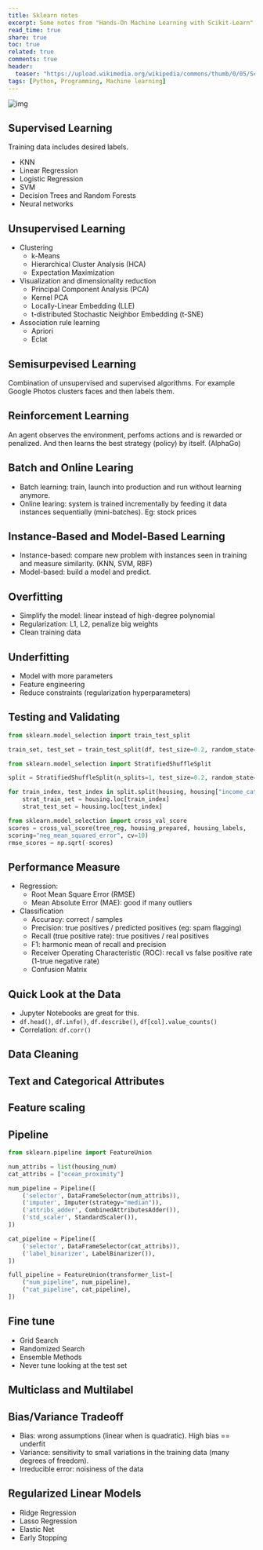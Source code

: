 ```yaml
---
title: Sklearn notes
excerpt: Some notes from "Hands-On Machine Learning with Scikit-Learn"
read_time: true
share: true
toc: true
related: true
comments: true
header:
  teaser: "https://upload.wikimedia.org/wikipedia/commons/thumb/0/05/Scikit_learn_logo_small.svg/1200px-Scikit_learn_logo_small.svg.png"
tags: [Python, Programming, Machine learning]
---
```


![img](https://upload.wikimedia.org/wikipedia/commons/thumb/0/05/Scikit_learn_logo_small.svg/1200px-Scikit_learn_logo_small.svg.png)

## Supervised Learning

Training data includes desired labels.

- KNN
- Linear Regression
- Logistic Regression
- SVM
- Decision Trees and Random Forests
- Neural networks

## Unsupervised Learning

- Clustering
  - k-Means
  - Hierarchical Cluster Analysis (HCA)
  - Expectation Maximization
- Visualization and dimensionality reduction
  - Principal Component Analysis (PCA)
  - Kernel PCA
  - Locally-Linear Embedding (LLE)
  - t-distributed Stochastic Neighbor Embedding (t-SNE)
- Association rule learning
  - Apriori
  - Eclat

## Semisurpevised Learning

Combination of unsupervised and supervised algorithms. For example Google Photos clusters faces and then labels them.

## Reinforcement Learning

An agent observes the environment, perfoms actions and is rewarded or penalized. And then learns the best strategy (policy) by itself. (AlphaGo)

## Batch and Online Learing

- Batch learning: train, launch into production and run without learning anymore.
- Online learing: system is trained incrementally by feeding it data instances sequentially (mini-batches). Eg: stock prices

## Instance-Based and Model-Based Learning

- Instance-based: compare new problem with instances seen in training and measure similarity. (KNN, SVM, RBF)
- Model-based: build a model and predict.

## Overfitting

- Simplify the model: linear instead of high-degree polynomial
- Regularization: L1, L2, penalize big weights
- Clean training data

## Underfitting

- Model with more parameters
- Feature engineering
- Reduce constraints (regularization hyperparameters)

## Testing and Validating

```python
from sklearn.model_selection import train_test_split

train_set, test_set = train_test_split(df, test_size=0.2, random_state=42)
```

```python
from sklearn.model_selection import StratifiedShuffleSplit

split = StratifiedShuffleSplit(n_splits=1, test_size=0.2, random_state=42)

for train_index, test_index in split.split(housing, housing["income_cat"]):
    strat_train_set = housing.loc[train_index]
    strat_test_set = housing.loc[test_index]
```

```python
from sklearn.model_selection import cross_val_score
scores = cross_val_score(tree_reg, housing_prepared, housing_labels,
scoring="neg_mean_squared_error", cv=10)
rmse_scores = np.sqrt(-scores)
```

## Performance Measure

- Regression:
  - Root Mean Square Error (RMSE)
  - Mean Absolute Error (MAE): good if many outliers
- Classification
  - Accuracy: correct / samples
  - Precision: true positives / predicted positives (eg: spam flagging)
  - Recall (true positive rate): true positives / real positives
  - F1: harmonic mean of recall and precision
  - Receiver Operating Characteristic (ROC): recall vs false positive rate (1-true negative rate)
  - Confusion Matrix

## Quick Look at the Data

- Jupyter Notebooks are great for this.
- `df.head()`, `df.info()`, `df.describe()`, `df[col].value_counts()`
- Correlation: `df.corr()`

## Data Cleaning

## Text and Categorical Attributes

## Feature scaling

## Pipeline

```python
from sklearn.pipeline import FeatureUnion

num_attribs = list(housing_num)
cat_attribs = ["ocean_proximity"]

num_pipeline = Pipeline([
    ('selector', DataFrameSelector(num_attribs)),
    ('imputer', Imputer(strategy="median")),
    ('attribs_adder', CombinedAttributesAdder()),
    ('std_scaler', StandardScaler()),
])

cat_pipeline = Pipeline([
    ('selector', DataFrameSelector(cat_attribs)),
    ('label_binarizer', LabelBinarizer()),
])

full_pipeline = FeatureUnion(transformer_list=[
    ("num_pipeline", num_pipeline),
    ("cat_pipeline", cat_pipeline),
])
```

## Fine tune

- Grid Search
- Randomized Search
- Ensemble Methods
- Never tune looking at the test set

## Multiclass and Multilabel

## Bias/Variance Tradeoff

- Bias: wrong assumptions (linear when is quadratic). High bias == underfit
- Variance: sensitivity to small variations in the training data (many degrees of freedom).
- Irreducible error: noisiness of the data

## Regularized Linear Models

- Ridge Regression
- Lasso Regression
- Elastic Net
- Early Stopping
